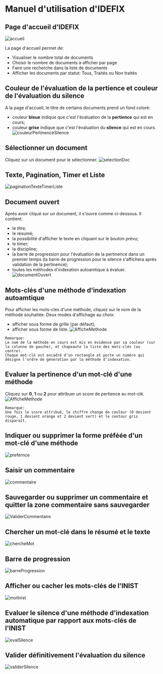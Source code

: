 Manuel d'utilisation d'IDEFIX
==============================

Page d'accueil d'IDEFIX
------------------------
![accueil](https://github.com/termith-anr/scripts-formats/blob/master/Screens/png/accueil.png)

La page d'accueil permet de:
* Visualiser le nombre total de documents
* Choisir le nombre de documents à afficher par page
* Faire une recherche dans la liste de documents   
* Afficher les documents par statut: Tous, Traités ou Non traités

Couleur de l'évaluation de la pertience et couleur de l'évaluation du silence
---------------------------------------
A la page d'accueil, le titre de certains documents prend un fond coloré:
* couleur **bleue** indique que c'est l'évaluation de la **pertience** qui est en cours;
* couleur **grise** indique que c'est l'évaluation du **silence** qui est en cours.
![couleurPertinenceSilence](https://github.com/termith-anr/scripts-formats/blob/master/Screens/png/couleurPertSilence.png)

Sélectionner un document
------------------------
Cliquez sur un document pour le sélectionner.
![selectionDoc](https://github.com/termith-anr/scripts-formats/blob/master/Screens/png/selectionDoc.png)

Texte, Pagination, Timer et Liste
--------
![paginationTexteTimerListe](https://github.com/termith-anr/scripts-formats/blob/master/Screens/png/pagination.png)

Document ouvert
----
Aprés avoir cliqué sur un document, il s'ouvre comme ci-dessous. Il contient:
* le titre;
* le résumé;
* la possibilité d'afficher le texte en cliquant sur le bouton prévu;
* le timer;
* la discipline;
* la barre de progression pour l'évaluation de la pertinence dans un premier temps (la barre de progression pour le silence s'affichera après validation de la pertinence);
* toutes les méthodes d'indexation autoamtique à évaluer.
![documentOuvert](https://github.com/termith-anr/scripts-formats/blob/master/Screens/png/ouvertureDoc.png)

Mots-clés d'une méthode d'indexation autoamtique
-----
Pour afficher les mots-clés d'une méthode, cliquez sur le nom de la méthode souhaitée.
Deux modes d'affichage au choix:
* afficher sous forme de grille (par défaut);
* afficher sous forme de liste.
![AfficheMethode](https://github.com/termith-anr/scripts-formats/blob/master/Screens/png/afficheMethode.png)
```
Remarque:
Le nom de la méthode en cours est mis en évidence par sa couleur (sur la colonne de gauche), et chapeaute la liste des mots-clés (au centre).
Chaque mot-clé est encadré d’un rectangle et porte un numéro qui désigne l’ordre de génération par la méthode d’indexation.
```
Evaluer la pertinence d'un mot-clé d'une méthode
-----
Cliquez sur **0**, **1** ou **2** pour attribuer un score de pertience au mot-clé.
![AfficheMethode](https://github.com/termith-anr/scripts-formats/blob/master/Screens/png/notePertinence.png)

```
Remarque:
Une fois le score attribué, le chiffre change de couleur (0 devient rouge, 1 devient orange et 2 devient vert) et le contour gris disparaît.
```
Indiquer ou supprimer la forme préféée d'un mot-clé d'une méthode
-----
![prefernce](https://github.com/termith-anr/scripts-formats/blob/master/Screens/png/preference.png)

Saisir un commentaire
-----
![commentaire](https://github.com/termith-anr/scripts-formats/blob/master/Screens/png/commentaire.png)

Sauvegarder ou supprimer un commentaire et quitter la zone commentaire sans sauvegarder
-----
![ValiderCommentaire](https://github.com/termith-anr/scripts-formats/blob/master/Screens/png/validerCommentaire.png)

Chercher un mot-clé dans le résumé et le texte
-----
![chercheMot](https://github.com/termith-anr/scripts-formats/blob/master/Screens/png/rechercheMot.png)

Barre de progression
-----
![barreProgression](https://github.com/termith-anr/scripts-formats/blob/master/Screens/png/barreProgession.png)

Afficher ou cacher les mots-clés de l'INIST
-----
![motInist](https://github.com/termith-anr/scripts-formats/blob/master/Screens/png/afficheMotInist.png)

Evaluer le silence d'une méthode d'indexation automatique par rapport aux mots-clés de l'INIST
-----
![evalSilence](https://github.com/termith-anr/scripts-formats/blob/master/Screens/png/evalMotInist.png)

Valider définitivement l'évaluation du silence
----
![validerSilence](https://github.com/termith-anr/scripts-formats/blob/master/Screens/png/ValidationSilence.png)
